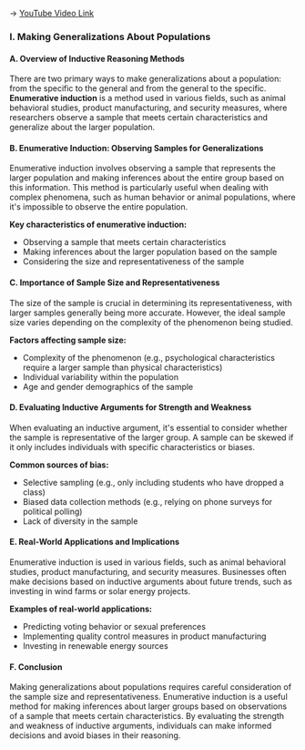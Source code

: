 -> [YouTube Video Link](https://www.youtube.com/watch?v=4eJcfzm1wYM&list=PLE2A771BBA7773B62&index=23&pp=iAQB)

### I. Making Generalizations About Populations
#### A. Overview of Inductive Reasoning Methods

There are two primary ways to make generalizations about a population: from the specific to the general and from the general to the specific. **Enumerative induction** is a method used in various fields, such as animal behavioral studies, product manufacturing, and security measures, where researchers observe a sample that meets certain characteristics and generalize about the larger population.

#### B. Enumerative Induction: Observing Samples for Generalizations

Enumerative induction involves observing a sample that represents the larger population and making inferences about the entire group based on this information. This method is particularly useful when dealing with complex phenomena, such as human behavior or animal populations, where it's impossible to observe the entire population.

**Key characteristics of enumerative induction:**

*   Observing a sample that meets certain characteristics
*   Making inferences about the larger population based on the sample
*   Considering the size and representativeness of the sample

#### C. Importance of Sample Size and Representativeness

The size of the sample is crucial in determining its representativeness, with larger samples generally being more accurate. However, the ideal sample size varies depending on the complexity of the phenomenon being studied.

**Factors affecting sample size:**

*   Complexity of the phenomenon (e.g., psychological characteristics require a larger sample than physical characteristics)
*   Individual variability within the population
*   Age and gender demographics of the sample

#### D. Evaluating Inductive Arguments for Strength and Weakness

When evaluating an inductive argument, it's essential to consider whether the sample is representative of the larger group. A sample can be skewed if it only includes individuals with specific characteristics or biases.

**Common sources of bias:**

*   Selective sampling (e.g., only including students who have dropped a class)
*   Biased data collection methods (e.g., relying on phone surveys for political polling)
*   Lack of diversity in the sample

#### E. Real-World Applications and Implications

Enumerative induction is used in various fields, such as animal behavioral studies, product manufacturing, and security measures. Businesses often make decisions based on inductive arguments about future trends, such as investing in wind farms or solar energy projects.

**Examples of real-world applications:**

*   Predicting voting behavior or sexual preferences
*   Implementing quality control measures in product manufacturing
*   Investing in renewable energy sources

#### F. Conclusion

Making generalizations about populations requires careful consideration of the sample size and representativeness. Enumerative induction is a useful method for making inferences about larger groups based on observations of a sample that meets certain characteristics. By evaluating the strength and weakness of inductive arguments, individuals can make informed decisions and avoid biases in their reasoning.